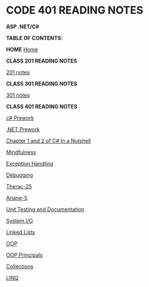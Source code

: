 # CODE 401 READING NOTES

**ASP .NET/C#**


**TABLE OF CONTENTS:**


**HOME**
[Home](../index.md)


**CLASS 201 READING NOTES**

[201 notes](../201/twoohone.html)

**CLASS 301 READING NOTES**

[301 notes](../301/threeohone.html)




**CLASS 401 READING NOTES**

[c# Prework](../401/csharp-prework.md)


[.NET Prework](../401/net-prework.md)


[Chapter 1 and 2 of C# In a Nutshell](../401/chapter1and2.md)


[Mindfulness](../401/mindfulness.md)

[Exception Handling](../401/exceptionHandling.md)

[Debugging](../401/debugging.md)

[Therac-25](../401/therac.md)

[Ariane-5](../401/ariane.md)

[Unit Testing and Documentation](../401/unitTesting.md)

[System I/O](../401/systemIO.md)

[Linked Lists](../401/linkedLists.md)

[OOP](../401/OOP.md)

[OOP Principals](../401/oopPrincipals.md)

[Collections](../401/collections.md)

[LINQ](../401/LINQ.md)
